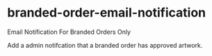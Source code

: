 # branded-order-email-notification
Email Notification For Branded Orders Only

Add a admin notifcation that a branded order has approved artwork.
